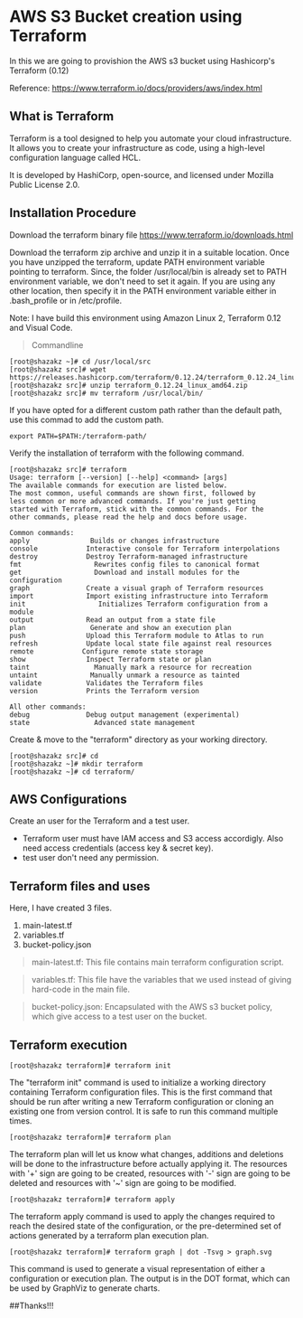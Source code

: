 # AWS S3 Bucket creation using Terraform

In this we are going to provishion the AWS s3 bucket using Hashicorp's Terraform (0.12)

Reference: https://www.terraform.io/docs/providers/aws/index.html

## What is Terraform 

Terraform is a tool designed to help you automate your cloud infrastructure. It allows you to create your infrastructure as code, using a high-level configuration language called HCL.

It is developed by HashiCorp, open-source, and licensed under Mozilla Public License 2.0.

## Installation Procedure

Download the terraform binary file https://www.terraform.io/downloads.html

Download the terraform zip archive and unzip it in a suitable location. Once you have unzipped the terraform, update PATH environment variable pointing to terraform. Since, the folder /usr/local/bin is already set to PATH environment variable, we don't need to set it again. If you are using any other location, then specify it in the PATH environment variable either in .bash_profile or in /etc/profile.

Note: I have build this environment using Amazon Linux 2, Terraform 0.12 and Visual Code.

> Commandline 

```
[root@shazakz ~]# cd /usr/local/src
[root@shazakz src]# wget https://releases.hashicorp.com/terraform/0.12.24/terraform_0.12.24_linux_amd64.zip
[root@shazakz src]# unzip terraform_0.12.24_linux_amd64.zip
[root@shazakz src]# mv terraform /usr/local/bin/
```
If you have opted for a different custom path rather than the default path, use this commad to add the custom path.

```
export PATH=$PATH:/terraform-path/
```
Verify the installation of terraform with the following command.

```
[root@shazakz src]# terraform
Usage: terraform [--version] [--help] <command> [args]
The available commands for execution are listed below.
The most common, useful commands are shown first, followed by
less common or more advanced commands. If you're just getting
started with Terraform, stick with the common commands. For the
other commands, please read the help and docs before usage.

Common commands:
apply               Builds or changes infrastructure
console            Interactive console for Terraform interpolations
destroy            Destroy Terraform-managed infrastructure
fmt                  Rewrites config files to canonical format
get                  Download and install modules for the configuration
graph              Create a visual graph of Terraform resources
import             Import existing infrastructure into Terraform
init                  Initializes Terraform configuration from a module
output             Read an output from a state file
plan                Generate and show an execution plan
push               Upload this Terraform module to Atlas to run
refresh            Update local state file against real resources
remote            Configure remote state storage
show               Inspect Terraform state or plan
taint                Manually mark a resource for recreation
untaint             Manually unmark a resource as tainted
validate           Validates the Terraform files
version            Prints the Terraform version

All other commands:
debug              Debug output management (experimental)
state                Advanced state management
```
Create & move to the "terraform" directory as your working directory.

```
[root@shazakz src]# cd
[root@shazakz ~]# mkdir terraform
[root@shazakz ~]# cd terraform/
```

## AWS Configurations

Create an user for the Terraform and a test user.

* Terraform user must have IAM access and S3 access accordigly. Also need access credentials (access key & secret key).
* test user don't need any permission.

## Terraform files and uses

Here, I have created 3 files.

1. main-latest.tf
2. variables.tf
3. bucket-policy.json

> main-latest.tf: This file contains main terraform configuration script.

> variables.tf: This file have the variables that we used instead of giving hard-code in the main file.

> bucket-policy.json: Encapsulated with the AWS s3 bucket policy, which give access to a test user on the bucket.

## Terraform execution

```
[root@shazakz terraform]# terraform init
```

The "terraform init" command is used to initialize a working directory containing Terraform configuration files. This is the first command that should be run after writing a new Terraform configuration or cloning an existing one from version control. It is safe to run this command multiple times.

```
[root@shazakz terraform]# terraform plan
```

The terraform plan will let us know what changes, additions and deletions will be done to the infrastructure before actually applying it. The resources with '+' sign are going to be created, resources with '-' sign are going to be deleted and resources with '~' sign are going to be modified.

```
[root@shazakz terraform]# terraform apply
```

The terraform apply command is used to apply the changes required to reach the desired state of the configuration, or the pre-determined set of actions generated by a terraform plan execution plan.

```
[root@shazakz terraform]# terraform graph | dot -Tsvg > graph.svg
```

This command is used to generate a visual representation of either a configuration or execution plan. The output is in the DOT format, which can be used by GraphViz to generate charts.


##Thanks!!!
